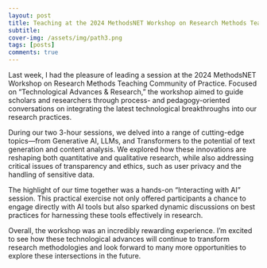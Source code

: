 ```yaml
---
layout: post
title: Teaching at the 2024 MethodsNET Workshop on Research Methods Teaching Community of Practice
subtitle: 
cover-img: /assets/img/path3.png
tags: [posts]
comments: true
---
```


Last week, I had the pleasure of leading a session at the 2024 MethodsNET Workshop on Research Methods Teaching Community of Practice. Focused on “Technological Advances & Research,” the workshop aimed to guide scholars and researchers through process- and pedagogy-oriented conversations on integrating the latest technological breakthroughs into our research practices.

During our two 3-hour sessions, we delved into a range of cutting-edge topics—from Generative AI, LLMs, and Transformers to the potential of text generation and content analysis. We explored how these innovations are reshaping both quantitative and qualitative research, while also addressing critical issues of transparency and ethics, such as user privacy and the handling of sensitive data.

The highlight of our time together was a hands-on “Interacting with AI” session. This practical exercise not only offered participants a chance to engage directly with AI tools but also sparked dynamic discussions on best practices for harnessing these tools effectively in research.

Overall, the workshop was an incredibly rewarding experience. I’m excited to see how these technological advances will continue to transform research methodologies and look forward to many more opportunities to explore these intersections in the future.
